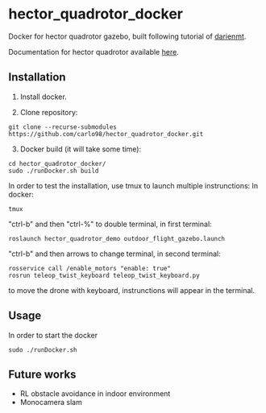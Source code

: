 # hector_quadrotor_docker
Docker for hector quadrotor gazebo, built following tutorial of [darienmt](https://darienmt.com/autonomous-flight/2018/10/20/flying-ros-and-hector.html).

Documentation for hector quadrotor available [here](http://wiki.ros.org/hector_quadrotor).

## Installation
1) Install docker.

2) Clone repository:
```
git clone --recurse-submodules https://github.com/carlo98/hector_quadrotor_docker.git
```
3) Docker build (it will take some time):
```
cd hector_quadrotor_docker/
sudo ./runDocker.sh build
```
In order to test the installation, use tmux to launch multiple instrunctions:
In docker:
```
tmux
```
"ctrl-b" and then "ctrl-%" to double terminal, in first terminal:
```
roslaunch hector_quadrotor_demo outdoor_flight_gazebo.launch
```
"ctrl-b" and then arrows to change terminal, in second terminal:
```
rosservice call /enable_motors "enable: true"
rosrun teleop_twist_keyboard teleop_twist_keyboard.py
```
to move the drone with keyboard, instrunctions will appear in the terminal.

## Usage
In order to start the docker
```
sudo ./runDocker.sh
```

## Future works

- RL obstacle avoidance in indoor environment
- Monocamera slam
